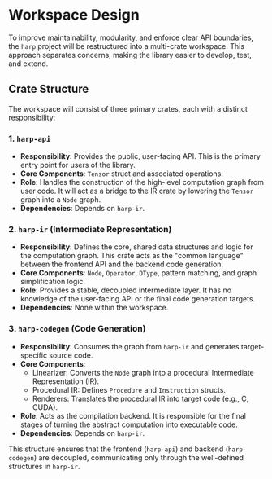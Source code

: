 # Workspace Design

To improve maintainability, modularity, and enforce clear API boundaries, the `harp` project will be restructured into a multi-crate workspace. This approach separates concerns, making the library easier to develop, test, and extend.

## Crate Structure

The workspace will consist of three primary crates, each with a distinct responsibility:

### 1. `harp-api`

-   **Responsibility**: Provides the public, user-facing API. This is the primary entry point for users of the library.
-   **Core Components**: `Tensor` struct and associated operations.
-   **Role**: Handles the construction of the high-level computation graph from user code. It will act as a bridge to the IR crate by lowering the `Tensor` graph into a `Node` graph.
-   **Dependencies**: Depends on `harp-ir`.

### 2. `harp-ir` (Intermediate Representation)

-   **Responsibility**: Defines the core, shared data structures and logic for the computation graph. This crate acts as the "common language" between the frontend API and the backend code generation.
-   **Core Components**: `Node`, `Operator`, `DType`, pattern matching, and graph simplification logic.
-   **Role**: Provides a stable, decoupled intermediate layer. It has no knowledge of the user-facing API or the final code generation targets.
-   **Dependencies**: None within the workspace.

### 3. `harp-codegen` (Code Generation)

-   **Responsibility**: Consumes the graph from `harp-ir` and generates target-specific source code.
-   **Core Components**:
    -   Linearizer: Converts the `Node` graph into a procedural Intermediate Representation (IR).
    -   Procedural IR: Defines `Procedure` and `Instruction` structs.
    -   Renderers: Translates the procedural IR into target code (e.g., C, CUDA).
-   **Role**: Acts as the compilation backend. It is responsible for the final stages of turning the abstract computation into executable code.
-   **Dependencies**: Depends on `harp-ir`.

This structure ensures that the frontend (`harp-api`) and backend (`harp-codegen`) are decoupled, communicating only through the well-defined structures in `harp-ir`.
